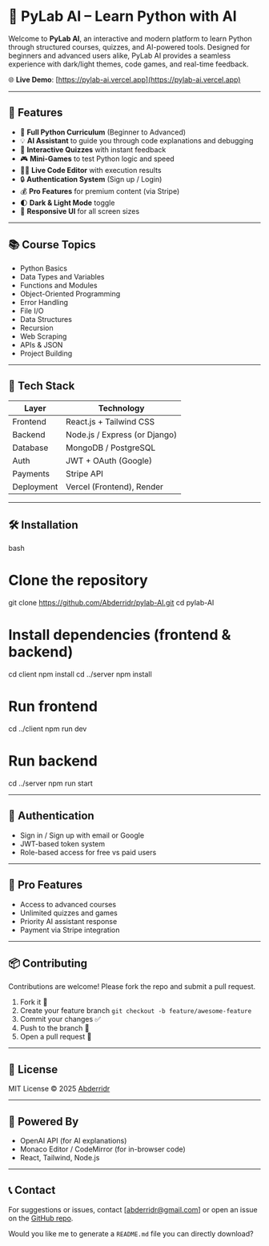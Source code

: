 # 🧠 PyLab AI – Learn Python with AI

Welcome to **PyLab AI**, an interactive and modern platform to learn Python through structured courses, quizzes, and AI-powered tools. Designed for beginners and advanced users alike, PyLab AI provides a seamless experience with dark/light themes, code games, and real-time feedback.

🌐 **Live Demo**: [https://pylab-ai.vercel.app](https://pylab-ai.vercel.app)

---

## 🚀 Features

- 🧾 **Full Python Curriculum** (Beginner to Advanced)
- 💡 **AI Assistant** to guide you through code explanations and debugging
- 🧪 **Interactive Quizzes** with instant feedback
- 🎮 **Mini-Games** to test Python logic and speed
- 🧑‍💻 **Live Code Editor** with execution results
- 🔒 **Authentication System** (Sign up / Login)
- 💰 **Pro Features** for premium content (via Stripe)
- 🌓 **Dark & Light Mode** toggle
- 📱 **Responsive UI** for all screen sizes

---

## 📚 Course Topics

- Python Basics
- Data Types and Variables
- Functions and Modules
- Object-Oriented Programming
- Error Handling
- File I/O
- Data Structures
- Recursion
- Web Scraping
- APIs & JSON
- Project Building

---

## 🧩 Tech Stack

| Layer         | Technology                  |
|--------------|-----------------------------|
| Frontend     | React.js + Tailwind CSS     |
| Backend      | Node.js / Express (or Django)|
| Database     | MongoDB / PostgreSQL        |
| Auth         | JWT + OAuth (Google)        |
| Payments     | Stripe API                  |
| Deployment   | Vercel (Frontend), Render   |

---

## 🛠️ Installation

bash
# Clone the repository
git clone https://github.com/Abderridr/pylab-AI.git
cd pylab-AI

# Install dependencies (frontend & backend)
cd client
npm install
cd ../server
npm install

# Run frontend
cd ../client
npm run dev

# Run backend
cd ../server
npm run start


---

## 🔐 Authentication

* Sign in / Sign up with email or Google
* JWT-based token system
* Role-based access for free vs paid users

---

## 💸 Pro Features

* Access to advanced courses
* Unlimited quizzes and games
* Priority AI assistant response
* Payment via Stripe integration

---

## 📦 Contributing

Contributions are welcome! Please fork the repo and submit a pull request.

1. Fork it 🍴
2. Create your feature branch `git checkout -b feature/awesome-feature`
3. Commit your changes ✅
4. Push to the branch 🚀
5. Open a pull request 🎉

---

## 📄 License

MIT License © 2025 [Abderridr](https://github.com/Abderridr)

---

## 🧠 Powered By

* OpenAI API (for AI explanations)
* Monaco Editor / CodeMirror (for in-browser code)
* React, Tailwind, Node.js

---

## 📞 Contact

For suggestions or issues, contact \[[abderridr@gmail.com](mailto:abderridr@gmail.com)] or open an issue on the [GitHub repo](https://github.com/Abderridr/pylab-AI/issues).



Would you like me to generate a `README.md` file you can directly download?
```
